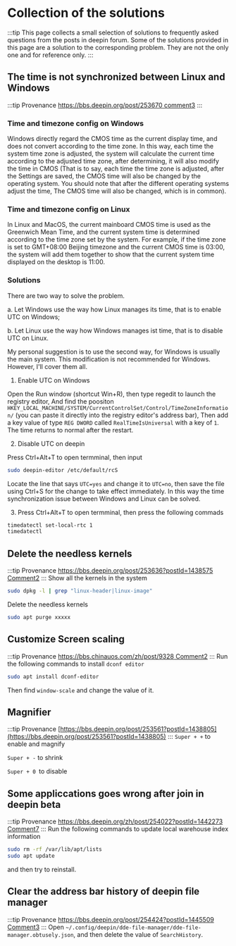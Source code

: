 # Collection of the solutions
:::tip
This page collects a small selection of solutions to frequently asked questions from the posts in deepin forum. Some of the solutions provided in this page are a solution to the corresponding problem. They are not the only one and for reference only.
:::

## The time is not synchronized between Linux and Windows
:::tip Provenance
[https://bbs.deepin.org/post/253670 comment3](https://bbs.deepin.org/post/253670?postId=1438866)
:::
### Time and timezone config on Windows
Windows directly regard the CMOS time as the current display time, and does not convert according to the time zone. In this way, each time the system time zone is adjusted, the system will calculate the current time according to the adjusted time zone, after determining, it will also modify the time in CMOS (That is to say, each time the time zone is adjusted, after the Settings are saved, the CMOS time will also be changed by the operating system. You should note that after the different operating systems adjust the time, The CMOS time will also be changed, which is in common).
### Time and timezone config on Linux
In Linux and MacOS, the current mainboard CMOS time is used as the Greenwich Mean Time, and the current system time is determined according to the time zone set by the system. For example, if the time zone is set to GMT+08:00 Beijing timezone and the current CMOS time is 03:00, the system will add them together to show that the current system time displayed on the desktop is 11:00.
### Solutions
There are two way to solve the problem.

a. Let Windows use the way how Linux manages its time, that is to enable UTC on Windows;

b. Let Linux use the way how Windows manages ist time, that is to disable UTC on Linux.

My personal suggestion is to use the second way, for Windows is usually the main system. This modification is not recommended for Windows. However, I'll cover them all.

1. Enable UTC on Windows

Open the Run window (shortcut Win+R), then type regedit to launch the registry editor, And find the poositon `HKEY_LOCAL_MACHINE/SYSTEM/CurrentControlSet/Control/TimeZoneInformation/` (you can paste it directly into the registry editor's address bar), Then add a key value of type `REG DWORD` called `RealTimeIsUniversal` with a key of `1`. The time returns to normal after the restart.

2. Disable UTC on deepin

Press Ctrl+Alt+T to open termminal, then input
```sh
sudo deepin-editor /etc/default/rcS
```
Locate the line that says `UTC=yes` and change it to `UTC=no`, then save the file using Ctrl+S for the change to take effect immediately. In this way the time synchronization issue between Windows and Linux can be solved.

3. Press Ctrl+Alt+T to open termminal, then press the following commads
```sh
timedatectl set-local-rtc 1
timedatectl
```

## Delete the needless kernels
:::tip Provenance
[https://bbs.deepin.org/post/253636?postId=1438575 Comment2](https://bbs.deepin.org/post/253636?postId=1438575)
:::
Show all the kernels in the system
```sh
sudo dpkg -l | grep "linux-header|linux-image"
```

Delete the needless kernels
```sh
sudo apt purge xxxxx
```

## Customize Screen scaling
:::tip Provenance
[https://bbs.chinauos.com/zh/post/9328 Comment2](https://bbs.chinauos.com/zh/post/9328)
:::
Run the following commands to install `dconf editor`
```sh
sudo apt install dconf-editor
```
Then find `window-scale` and change the value of it.

## Magnifier
:::tip Provenance
[https://bbs.deepin.org/post/253561?postId=1438805](https://bbs.deepin.org/post/253561?postId=1438805)
:::
`Super + +` to enable and magnify

`Super + -` to shrink

`Super + 0 `to disable

## Some appliccations goes wrong after join in deepin beta
:::tip Provenance
[https://bbs.deepin.org/zh/post/254022?postId=1442273 Comment7](https://bbs.deepin.org/zh/post/254022?postId=1442273)
:::
Run the following commands to update local warehouse index information
```sh
sudo rm -rf /var/lib/apt/lists
sudo apt update
```
and then try to reinstall.

## Clear the address bar history of deepin file manager
:::tip Provenance
[https://bbs.deepin.org/post/254424?postId=1445509 Comment3](https://bbs.deepin.org/post/254424?postId=1445509)
:::
Open `~/.config/deepin/dde-file-manager/dde-file-manager.obtusely.json`, and then delete the value of `SearchHistory`.